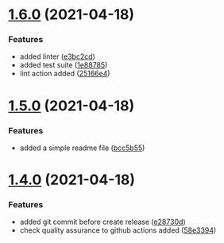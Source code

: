 # [1.6.0](https://github.com/dgmike/hermes/compare/v1.5.0...v1.6.0) (2021-04-18)


### Features

* added linter ([e3bc2cd](https://github.com/dgmike/hermes/commit/e3bc2cd152023c1bb584fd2f76b32944a976be16))
* added test suite ([1e88785](https://github.com/dgmike/hermes/commit/1e887850fcb37172396078d7224de27c2bcc5064))
* lint action added ([25166e4](https://github.com/dgmike/hermes/commit/25166e45e1b756d1fdebcfebf25638b5db7ec99f))

# [1.5.0](https://github.com/dgmike/hermes/compare/v1.4.0...v1.5.0) (2021-04-18)


### Features

* added a simple readme file ([bcc5b55](https://github.com/dgmike/hermes/commit/bcc5b55be6eee4dc85d303618729aa1dd41566b2))

# [1.4.0](https://github.com/dgmike/hermes/compare/v1.3.0...v1.4.0) (2021-04-18)


### Features

* added git commit before create release ([e28730d](https://github.com/dgmike/hermes/commit/e28730dbfe44f5b41a0930eb0bc42586d4a2d62a))
* check quality assurance to github actions added ([58e3394](https://github.com/dgmike/hermes/commit/58e33946deb4cf29591a27de93e6e4ad50f0e78d))
